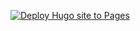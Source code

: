 [![Deploy Hugo site to Pages](https://github.com/jmarcelomb/jmarcelomb.github.io/actions/workflows/hugo.yml/badge.svg)](https://github.com/jmarcelomb/jmarcelomb.github.io/actions/workflows/hugo.yml)
